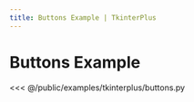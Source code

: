 ```yaml
---
title: Buttons Example | TkinterPlus
---
```


# Buttons Example

<<< @/public/examples/tkinterplus/buttons.py

